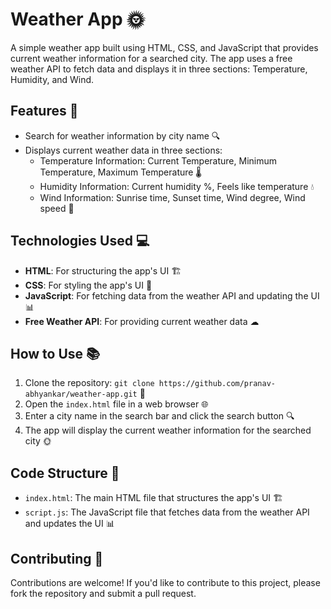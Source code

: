 
# Weather App 🌞

A simple weather app built using HTML, CSS, and JavaScript that provides current weather information for a searched city. The app uses a free weather API to fetch data and displays it in three sections: Temperature, Humidity, and Wind.

## Features 🚀
* Search for weather information by city name 🔍
* Displays current weather data in three sections:
	+ Temperature Information: Current Temperature, Minimum Temperature, Maximum Temperature 🌡
	+ Humidity Information: Current humidity %, Feels like temperature 💧
	+ Wind Information: Sunrise time, Sunset time, Wind degree, Wind speed 💨

## Technologies Used 💻
* **HTML**: For structuring the app's UI 🏗
* **CSS**: For styling the app's UI 🎨
* **JavaScript**: For fetching data from the weather API and updating the UI 📊
* **Free Weather API**: For providing current weather data ☁

## How to Use 📚
1. Clone the repository: `git clone https://github.com/pranav-abhyankar/weather-app.git` 📁
2. Open the `index.html` file in a web browser 🌐
3. Enter a city name in the search bar and click the search button 🔍
4. The app will display the current weather information for the searched city 🌞

## Code Structure 📂
* `index.html`: The main HTML file that structures the app's UI 🏗
* `script.js`: The JavaScript file that fetches data from the weather API and updates the UI 📊

## Contributing 🤝
Contributions are welcome! If you'd like to contribute to this project, please fork the repository and submit a pull request.

